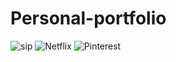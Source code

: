 # Personal-portfolio
![sip](https://user-images.githubusercontent.com/64941442/164062461-29ff3d0f-4453-427b-8a8b-efee5afd302d.png)
![Netflix](https://user-images.githubusercontent.com/64941442/164062469-0cdc1363-f76c-43be-ba85-ec2631986805.png)
![Pinterest](https://user-images.githubusercontent.com/64941442/164062480-b020ee1d-94a4-446c-9e18-b96967c5312e.png)

